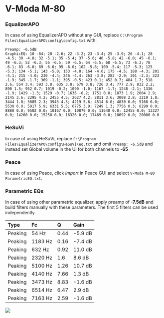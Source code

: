 # V-Moda M-80

### EqualizerAPO
In case of using EqualizerAPO without any GUI, replace `C:\Program Files\EqualizerAPO\config\config.txt`
with:
```
Preamp: -6.5dB
GraphicEQ: 10 -84; 20 -2.6; 22 -3.2; 23 -3.4; 25 -3.9; 26 -4.1; 28 -4.5; 30 -4.8; 32 -5.1; 35 -5.4; 37 -5.6; 40 -5.8; 42 -6.0; 45 -6.1; 49 -6.3; 52 -6.3; 56 -6.5; 59 -6.5; 64 -6.5; 68 -6.5; 73 -6.3; 78 -6.1; 83 -6.0; 89 -6.0; 95 -6.0; 102 -5.8; 109 -5.4; 117 -5.3; 125 -5.3; 134 -5.1; 143 -5.0; 153 -4.8; 164 -4.6; 175 -4.5; 188 -4.3; 201 -4.1; 215 -4.0; 230 -4.4; 246 -4.4; 263 -3.8; 282 -2.9; 301 -2.3; 323 -1.9; 345 -1.7; 369 -1.1; 395 -0.5; 423 0.1; 452 0.7; 484 1.7; 518 2.6; 554 3.4; 593 3.8; 635 3.8; 679 3.8; 726 3.4; 777 2.9; 832 2.2; 890 1.5; 952 0.7; 1019 -0.2; 1090 -1.0; 1167 -1.7; 1248 -2.1; 1336 -1.9; 1429 -1.3; 1529 -0.7; 1636 -0.2; 1751 0.8; 1873 1.9; 2004 2.9; 2145 3.6; 2295 4.2; 2455 4.5; 2627 4.2; 2811 3.6; 3008 2.8; 3219 1.8; 3444 1.0; 3685 2.3; 3943 4.3; 4219 5.6; 4514 6.0; 4830 6.0; 5168 6.0; 5530 6.0; 5917 5.9; 6331 5.5; 6775 3.9; 7249 1.3; 7756 0.3; 8299 0.0; 8880 0.0; 9502 0.0; 10167 0.0; 10879 0.0; 11640 0.0; 12455 0.0; 13327 0.0; 14260 0.0; 15258 0.0; 16326 0.0; 17469 0.0; 18692 0.0; 20000 0.0
```

### HeSuVi
In case of using HeSuVi, replace `C:\Program Files\EqualizerAPO\config\HeSuVi\eq.txt` and omit `Preamp:
-6.5dB` and instead set Global volume in the UI for both channels to **-65**

### Peace
In case of using Peace, click *Import* in Peace GUI and select `V-Moda M-80 ParametricEQ.txt`.

### Parametric EQs
In case of using other parametric equalizer, apply preamp of **-7.5dB** and build filters manually with
these parameters. The first 5 filters can be used independently.

| Type    | Fc      |    Q | Gain    |
|:--------|:--------|:-----|:--------|
| Peaking | 54 Hz   | 0.44 | -5.9 dB |
| Peaking | 1183 Hz | 0.16 | -7.4 dB |
| Peaking | 632 Hz  | 0.92 | 11.0 dB |
| Peaking | 2320 Hz | 1.6  | 8.6 dB  |
| Peaking | 5100 Hz | 1.26 | 10.7 dB |
| Peaking | 4140 Hz | 7.66 | 1.3 dB  |
| Peaking | 3473 Hz | 8.83 | -1.6 dB |
| Peaking | 6514 Hz | 6.47 | 2.9 dB  |
| Peaking | 7163 Hz | 2.59 | -1.6 dB |

![](https://raw.githubusercontent.com/jaakkopasanen/AutoEq/master/results/headphonecom/headphonecom/V-Moda%20M-80/V-Moda%20M-80.png)